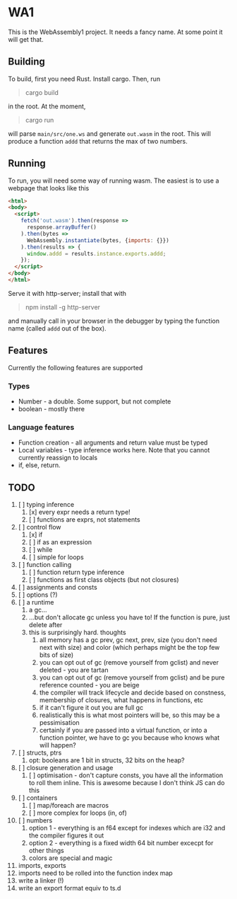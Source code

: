 # WA1

This is the WebAssembly1 project. It needs a fancy name. At some point it will get that.

## Building

To build, first you need Rust. Install cargo. Then, run

> cargo build

in the root. At the moment, 

> cargo run

will parse `main/src/one.ws` and generate `out.wasm` in the root. This will produce a function `addd` that returns the max of two numbers.

## Running

To run, you will need some way of running wasm. The easiest is to use a webpage that looks like this

```html
<html>
<body>
  <script>
    fetch('out.wasm').then(response =>
      response.arrayBuffer()
    ).then(bytes =>
      WebAssembly.instantiate(bytes, {imports: {}})
    ).then(results => {
      window.addd = results.instance.exports.addd;
    });
  </script>
</body>
</html>
```

Serve it with http-server; install that with 

> npm install -g http-server

and manually call in your browser in the debugger by typing the function name (called `addd` out of the box).

## Features

Currently the following features are supported

### Types

* Number - a double. Some support, but not complete
* boolean - mostly there

### Language features

* Function creation - all arguments and return value must be typed
* Local variables - type inference works here. Note that you cannot currently reassign to locals
* if, else, return.

## TODO

1. [ ] typing inference
    1. [x] every expr needs a return type!
    1. [ ] functions are exprs, not statements
1. [ ] control flow
    1. [x] if
    1. [ ] if as an expression 
    1. [ ] while
    1. [ ] simple for loops
1. [ ] function calling
    1. [ ] function return type inference
    1. [ ] functions as first class objects (but not closures)
1. [ ] assignments and consts
1. [ ] options (?)
1. [ ] a runtime
    1. a gc...
    1. ...but don't allocate gc unless you have to! If the function is pure, just delete after
    1. this is surprisingly hard. thoughts
        1. all memory has a gc prev, gc next, prev, size (you don't need next with size) and color (which perhaps might be the top few bits of size)
        1. you can opt out of gc (remove yourself from gclist) and never deleted - you are tartan
        1. you can opt out of gc (remove yourself from gclist) and be pure reference counted - you are beige
        1. the compiler will track lifecycle and decide based on constness, membership of closures, what happens in functions, etc
        1. if it can't figure it out you are full gc
        1. realistically this is what most pointers will be, so this may be a pessimisation
        1. certainly if you are passed into a virtual function, or into a function pointer, we have to gc you because who knows what will happen?
1. [ ] structs, ptrs
    1. opt: booleans are 1 bit in structs, 32 bits on the heap?
1. [ ] closure generation and usage
    1. [ ] optimisation - don't capture consts, you have all the information to roll them inline. This is awesome because I don't think JS can do this
1. [ ] containers
    1. [ ] map/foreach are macros
    1. [ ] more complex for loops (in, of)
1. [ ] numbers
    1. option 1 - everything is an f64 except for indexes which are i32 and the compiler figures it out
    1. option 2 - everything is a fixed width 64 bit number excecpt for other things
    1. colors are special and magic
1. imports, exports
  1. imports need to be rolled into the function index map
  1. write a linker (!)
  1. write an export format equiv to ts.d
